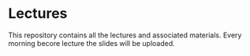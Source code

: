 # Lectures

This repository contains all the lectures and associated materials. Every morning becore lecture the slides will be uploaded. 

